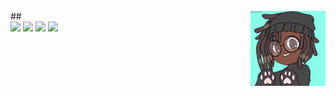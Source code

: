 <div style="display: inline_block"><br>
  <!--
  <img align="center" alt="Guti-nodejs" height="70" width="80" src="https://cdn.jsdelivr.net/gh/devicons/devicon/icons/nodejs/nodejs-original.svg" />
  <img align="center" alt="Guti-mysql" height="70" width="80" src="https://cdn.jsdelivr.net/gh/devicons/devicon/icons/mysql/mysql-original.svg">
  <img align="center" alt="Guti-mongodb" height="70" width="80" src="https://cdn.jsdelivr.net/gh/devicons/devicon/icons/mongodb/mongodb-original.svg">
  <img align="center" alt="Guti-python" height="70" width="80" src="https://cdn.jsdelivr.net/gh/devicons/devicon/icons/python/python-original.svg">
  <img align="center" alt="Guti-express" height="70" width="80" src="https://cdn.jsdelivr.net/gh/devicons/devicon/icons/express/express-original-wordmark.svg">
  <img align="center" alt="Guti-handlebars" height="70" width="80" src="https://cdn.jsdelivr.net/gh/devicons/devicon/icons/handlebars/handlebars-original.svg">
  -->
  <img align="right" alt="Guti-gif" width="120" src="./assets/Guti-gif.gif"/>
</div>
##

<div> 
  <a href="https://www.youtube.com/@dopedprogrammer" target="_blank"><img src="https://img.shields.io/badge/YouTube-FF0000?style=for-the-badge&logo=youtube&logoColor=white" target="_blank"></a>
  <a href="https://instagram.com/_gutierrez.ss" target="_blank"><img src="https://img.shields.io/badge/-Instagram-%23E4405F?style=for-the-badge&logo=instagram&logoColor=white" target="_blank"></a>
  <a href = "mailto:gutierrezmatheus210@gmail.com"><img src="https://img.shields.io/badge/-Gmail-%23333?style=for-the-badge&logo=gmail&logoColor=white" target="_blank"></a>
  <a href="https://www.linkedin.com/in/gutierrez64" target="_blank"><img src="https://img.shields.io/badge/-LinkedIn-%230077B5?style=for-the-badge&logo=linkedin&logoColor=white" target="_blank"></a> 
  
</div>
